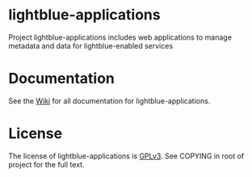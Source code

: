 lightblue-applications
======================

Project lightblue-applications includes web applications to manage metadata and data for lightblue-enabled services

# Documentation

See the [Wiki](https://github.com/lightblue-platform/lightblue-applications/wiki) for all documentation for lightblue-applications.

# License

The license of lightblue-applications is [GPLv3](https://www.gnu.org/licenses/gpl.html).  See COPYING in root of project for the full text.